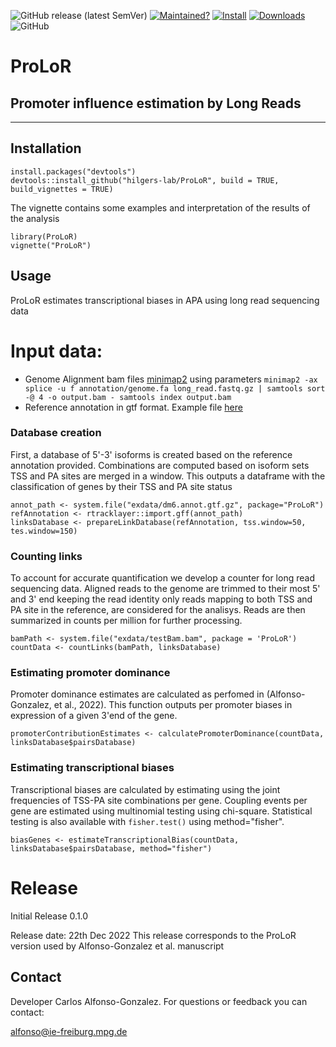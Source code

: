 <!-- badges: start -->

![GitHub release (latest SemVer)](https://img.shields.io/github/v/release/hilgers-lab/ProLoR)
[![Maintained?](https://img.shields.io/badge/Maintained%3F-Yes-brightgreen)](https://github.com/hilgers-lab/ProLoR/graphs/contributors)
[![Install](https://img.shields.io/badge/Install-Github-brightgreen)](#installation)
[![Downloads](https://img.shields.io/github/downloads/hilgers-lab/ProLoR/total)]()
![GitHub](https://img.shields.io/github/license/hilgers-lab/ProLoR)
<!-- badges: end -->

# ProLoR
## Promoter influence estimation by Long Reads
-------


## Installation 

```
install.packages("devtools")
devtools::install_github("hilgers-lab/ProLoR", build = TRUE, build_vignettes = TRUE)
```

The vignette contains some examples and interpretation of the results of the analysis 
```
library(ProLoR)
vignette("ProLoR")
```

## Usage

ProLoR estimates transcriptional biases in APA using long read sequencing data 

# Input data: 
  * Genome Alignment bam files [minimap2](https://github.com/lh3/minimap2) using parameters `minimap2 -ax splice -u f annotation/genome.fa long_read.fastq.gz | samtools sort -@ 4 -o output.bam - samtools index output.bam`
  * Reference annotation in gtf format. Example file [here](https://github.com/hilgers-lab/ProLoR/blob/master/inst/exdata/dm6.annot.gtf.gz) 

### Database creation 

First, a database of 5'-3' isoforms is created based on the reference annotation provided. Combinations are computed based on isoform sets TSS and PA sites are merged in a window. This outputs a dataframe with the classification of genes by their TSS and PA site status 


```
annot_path <- system.file("exdata/dm6.annot.gtf.gz", package="ProLoR")
refAnnotation <- rtracklayer::import.gff(annot_path)
linksDatabase <- prepareLinkDatabase(refAnnotation, tss.window=50, tes.window=150)
```

### Counting links 

To account for accurate quantification we develop a counter for long read sequencing data. Aligned reads to the genome are trimmed to their most 5' and 3' end keeping the read identity only reads mapping to both TSS and PA site in the reference, are considered for the analisys. Reads are then summarized in counts per million for further processing. 

```
bamPath <- system.file("exdata/testBam.bam", package = 'ProLoR')
countData <- countLinks(bamPath, linksDatabase)
```


### Estimating promoter dominance 

Promoter dominance estimates are calculated as perfomed in (Alfonso-Gonzalez, et al., 2022). This function outputs per promoter biases in expression of a given 3'end of the gene. 

```
promoterContributionEstimates <- calculatePromoterDominance(countData, linksDatabase$pairsDatabase)
```


### Estimating transcriptional biases 

Transcriptional biases are calculated by estimating using the joint frequencies of TSS-PA site combinations per gene. Coupling events per gene are estimated using multinomial testing using chi-square. Statistical testing is also available with `fisher.test()` using method="fisher". 

```
biasGenes <- estimateTranscriptionalBias(countData, linksDatabase$pairsDatabase, method="fisher")
```
# Release 

Initial Release 0.1.0

Release date: 22th Dec 2022
This release corresponds to the ProLoR version used by Alfonso-Gonzalez et al. manuscript

## Contact

Developer Carlos Alfonso-Gonzalez. For questions or feedback you can contact:

alfonso@ie-freiburg.mpg.de





